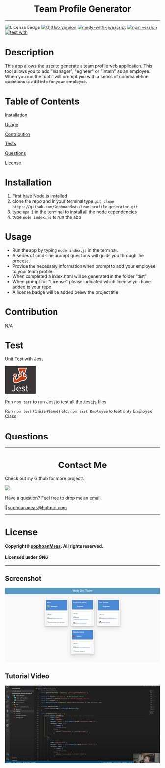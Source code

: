 

<h1 align="center">Team Profile Generator </h1>

---

![License Badge](https://img.shields.io/github/license/sophoanMeas/professional-readme-generator?&logo=GNU)
[![GitHub version](https://badge.fury.io/gh/sophoanMeas%2Fteam-profile-generator.svg)](https://badge.fury.io/gh/sophoanMeas%2Fteam-profile-generator.svg)
[![made-with-javascript](https://img.shields.io/badge/Made%20with-JavaScript-1f425f.svg)](https://www.javascript.com)
[![npm version](https://badge.fury.io/js/inquirer.svg)](https://badge.fury.io/js/inquirer)
[![test with](https://img.shields.io/badge/Test%20with-Jest-blue)](https://jestjs.io/)
# Description

This app allows the user to generate a team profile web application. This tool allows you to add "manager", "egineer" or "intern" as an employee. When you run the tool it will prompt you with a series of command-line questions to add info for your employee.

# Table of Contents

[Installation](#installation)

[Usage](#usage)

[Contribution](#contribution)

[Tests](#test)

[Questions](#questions)

[License](#license)

# Installation

1. First have Node.js installed
2. clone the repo and in your terminal type `git clone https://github.com/SophoanMeas/team-profile-generator.git`
3. type `npm i` in the terminal to install all the node dependencies
4. type `node index.js` to run the app
 
# Usage

- Run the app by typing `node index.js` in the terminal. 
- A series of cmd-line prompt questions will guide you through the process. 
- Provide the necessary information when prompt to add your employee to your team profile.
- When completed a index.html will be generated in the folder "dist"
- When prompt for "License" please indicated which license you have added to your repo.
- A license badge will be added below the project title
# Contribution

N/A

# Test

Unit Test with Jest

[<img src="./assets/images/jestlogo.png" width="100" target="_blank">](https://jestjs.io/)

Run `npm test` to run Jest to test all the .test.js files

Run `npm test` (Class Name) etc. `npm test Employee` to test only Employee Class
# Questions

---

<h1 align="center">Contact Me</h1>


Check out my Github for more projects

[![](https://img.shields.io/badge/github-blue?style=for-the-badge)](https://github.com/sophoanMeas)

Have a question? Feel free to drop me an email.

📧[sophoan.meas@hotmail.com](mailto:sophoan.meas@hotmail.com)

---

# License

#### Copyright© [sophoanMeas](https://github.com/sophoanMeas). All rights reserved.
#### Licensed under *GNU*

---

## Screenshot
![Alt text](./assets/images/screenshot.png)

## Tutorial Video
[![](https://github.com/SophoanMeas/professional-readme-generator/blob/main/assets/images/tutorial.png)](https://drive.google.com/drive/folders/1owQdfGeOZITQP7xq83D-n1IsQUndFNci)
